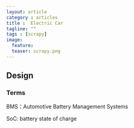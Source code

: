```yaml
---
layout: article
category : articles
title :  Electric Car
tagline: ""
tags : [scrapy]
image:
  feature:
  teaser: scrapy.png
---
```



## Design


### Terms
BMS：Automotive Battery Management Systems 

SoC: battery state of charge